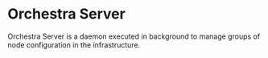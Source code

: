 # Orchestra Server
Orchestra Server is a daemon executed in background to manage groups of node configuration in the infrastructure.
